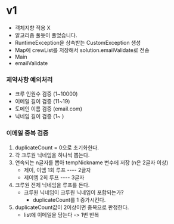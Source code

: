 # v1
- 객체지향 적용 X
- 알고리즘 풀듯이 풀었습니다.
- RuntimeException을 상속받는 CustomException 생성
- Map에 crewList를 저장해서 solution.emailValidate로 전송
- Main
- emailValidate

### 제약사항 예외처리
  - 크루 인원수 검증 (1~10000)
  - 이메일 길이 검증 (11~19)
  - 도메인 이름 검증 (email.com)
  - 닉네임 길이 검증 (1~ )

### 이메일 중복 검증
1. duplicateCount = 0으로 초기화한다.
2. 각 크루원 닉네임을 하나씩 뽑는다.
3. 연속되는 n글자를 뽑아 tempNickname 변수에 저장 (n은 2글자 이상)
    - 제이, 이엠 1회 루프    ---- 2글자
    - 제이엠 2회 루프       ---- 3글자
4. 크루원 전체 닉네임을 루프를 돈다.
   - 크루원 닉네임이 크루원 닉네임이 포함되는가?
     - duplicateCount를 1 증가시킨다.
5. duplicateCount값이 2이상이면 중복으로 판정한다.
   - list에 이메일을 담는다 -> 1번 반복
